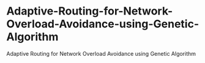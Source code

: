 # Adaptive-Routing-for-Network-Overload-Avoidance-using-Genetic-Algorithm
Adaptive Routing for Network Overload Avoidance using Genetic Algorithm

